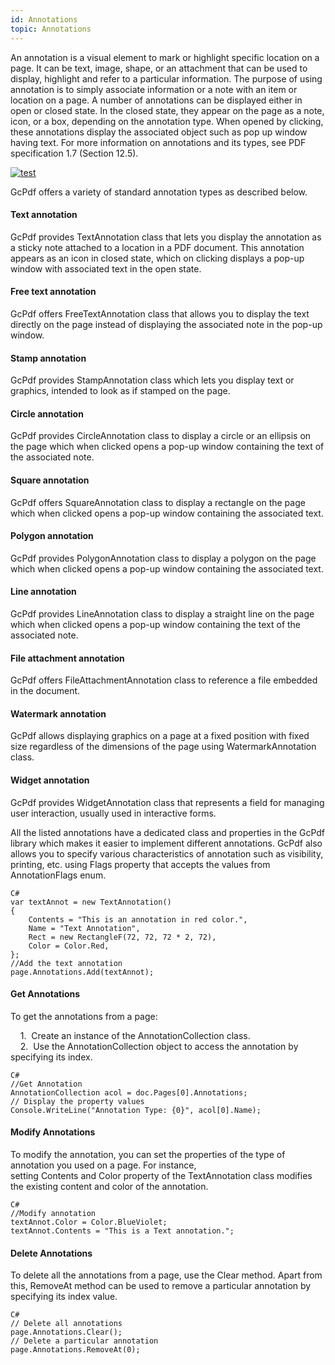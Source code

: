 ```yaml
---
id: Annotations
topic: Annotations
---
```

An annotation is a visual element to mark or highlight specific location on a page. It can be text, image, shape, or an attachment that can be used to display, highlight and refer to a particular information. The purpose of using annotation is to simply associate information or a note with an item or location on a page. A number of annotations can be displayed either in open or closed state. In the closed state, they appear on the page as a note, icon, or a box, depending on the annotation type. When opened by clicking, these annotations display the associated object such as pop up window having text. For more information on annotations and its types, see PDF specification 1.7 (Section 12.5).

[![test](http://img.youtube.com/vi/_w6N_nplmAw/0.jpg)](http://www.youtube.com/watch?v=_w6N_nplmAw "testing")

GcPdf offers a variety of standard annotation types as described below.

#### Text annotation  
GcPdf provides TextAnnotation class that lets you display the annotation as a sticky note attached to a location in a PDF document. This annotation appears as an icon in closed state, which on clicking displays a pop-up window with associated text in the open state.

#### Free text annotation  
GcPdf offers FreeTextAnnotation class that allows you to display the text directly on the page instead of displaying the associated note in the pop-up window.

#### Stamp annotation  
GcPdf provides StampAnnotation class which lets you display text or graphics, intended to look as if stamped on the page.

#### Circle annotation  
GcPdf provides CircleAnnotation class to display a circle or an ellipsis on the page which when clicked opens a pop-up window containing the text of the associated note.

#### Square annotation  
GcPdf offers SquareAnnotation class to display a rectangle on the page which when clicked opens a pop-up window containing the associated text.

#### Polygon annotation  
GcPdf provides PolygonAnnotation class to display a polygon on the page which when clicked opens a pop-up window containing the associated text.

#### Line annotation  
GcPdf provides LineAnnotation class to display a straight line on the page which when clicked opens a pop-up window containing the text of the associated note.

#### File attachment annotation  
GcPdf offers FileAttachmentAnnotation class to reference a file embedded in the document.

#### Watermark annotation  
GcPdf allows displaying graphics on a page at a fixed position with fixed size regardless of the dimensions of the page using WatermarkAnnotation class.

#### Widget annotation  
GcPdf provides WidgetAnnotation class that represents a field for managing user interaction, usually used in interactive forms.


All the listed annotations have a dedicated class and properties in the GcPdf library which makes it easier to implement different annotations. GcPdf also allows you to specify various characteristics of annotation such as visibility, printing, etc. using Flags property that accepts the values from AnnotationFlags enum.

    C#
    var textAnnot = new TextAnnotation()
    {
        Contents = "This is an annotation in red color.",
        Name = "Text Annotation",
        Rect = new RectangleF(72, 72, 72 * 2, 72),
        Color = Color.Red,
    };
    //Add the text annotation
    page.Annotations.Add(textAnnot);
    

#### Get Annotations  
To get the annotations from a page:

    1.  Create an instance of the AnnotationCollection class.  
    2.  Use the AnnotationCollection object to access the annotation by specifying its index.
    
    C#
    //Get Annotation
    AnnotationCollection acol = doc.Pages[0].Annotations;
    // Display the property values
    Console.WriteLine("Annotation Type: {0}", acol[0].Name);
    
    
#### Modify Annotations
To modify the annotation, you can set the properties of the type of annotation you used on a page. For instance, setting Contents and Color property of the TextAnnotation class modifies the existing content and color of the annotation.

    C#
    //Modify annotation
    textAnnot.Color = Color.BlueViolet;
    textAnnot.Contents = "This is a Text annotation.";
    

#### Delete Annotations
To delete all the annotations from a page, use the Clear method. Apart from this, RemoveAt method can be used to remove a particular annotation by specifying its index value.

    C#
    // Delete all annotations
    page.Annotations.Clear();  
    // Delete a particular annotation
    page.Annotations.RemoveAt(0);
